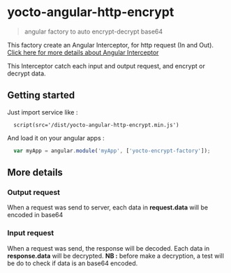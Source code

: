 # yocto-angular-http-encrypt

> angular factory to auto encrypt-decrypt base64

This factory create an Angular Interceptor, for http request (In and Out).
[Click here for more details about Angular Interceptor](https://docs.angularjs.org/api/ng/service/$http)

This Interceptor catch each input and output request, and encrypt or decrypt data.


## Getting started

Just import service like :
```jade
  script(src='/dist/yocto-angular-http-encrypt.min.js')
```

And load it on your angular apps :
```js
  var myApp = angular.module('myApp', ['yocto-encrypt-factory']);
```

## More details

### Output request

When a request was send to server, each data in **request.data** will be encoded in base64

### Input request

When a request was send, the response will be decoded. Each data in **response.data** will be decrypted.
**NB :** before make a decryption, a test will be do to check if data is an base64 encoded.
